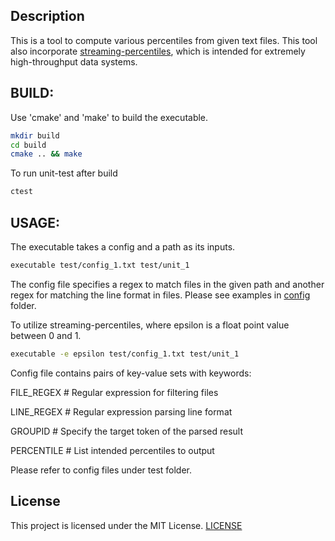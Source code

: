 ## Description

This is a tool to compute various percentiles from given text files.
This tool also incorporate [streaming-percentiles](https://github.com/sengelha/streaming-percentiles), which is intended for extremely high-throughput data systems.

## BUILD:

Use 'cmake' and 'make' to build the executable.
```bash
mkdir build
cd build
cmake .. && make
```

To run unit-test after  build
```bash
ctest
```

## USAGE:
The executable takes a config and a path as its inputs.
```bash
executable test/config_1.txt test/unit_1
```

The config file specifies a regex to match files in the given path and another regex for matching the line format in files. Please see examples in [config](config) folder.

To utilize streaming-percentiles, where epsilon is a float point value between 0 and 1.
```bash
executable -e epsilon test/config_1.txt test/unit_1
```

Config file contains pairs of key-value sets with keywords: 

FILE_REGEX \# Regular expression for filtering files

LINE_REGEX \# Regular expression parsing line format

GROUPID \# Specify the target token of the parsed result

PERCENTILE \# List intended percentiles to output

Please refer to config files under test folder.

## License

This project is licensed under the MIT License. [LICENSE](LICENSE)



